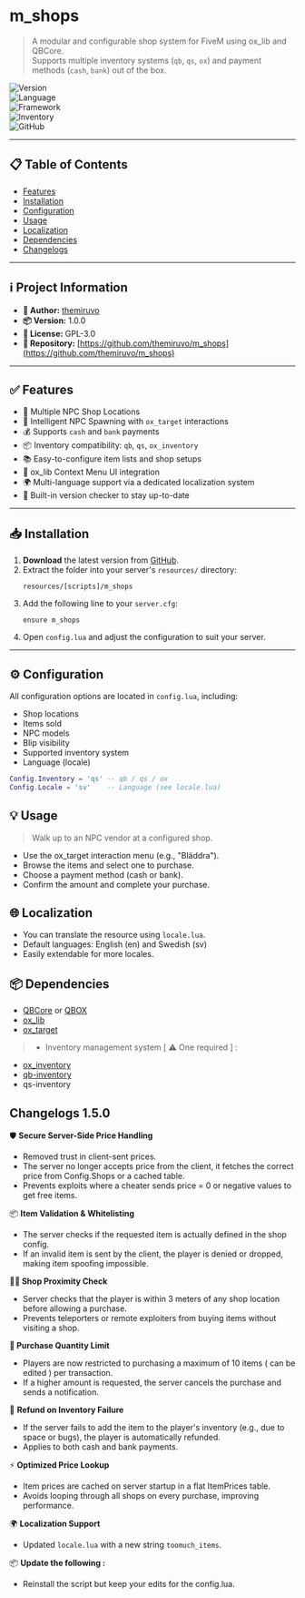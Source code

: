 # m_shops

> A modular and configurable shop system for FiveM using ox_lib and QBCore.  
Supports multiple inventory systems (`qb`, `qs`, `ox`) and payment methods (`cash`, `bank`) out of the box.

![Version](https://img.shields.io/badge/version-1.0.0-blue)  
![Language](https://img.shields.io/badge/language-Lua-yellow)  
![Framework](https://img.shields.io/badge/framework-QBCore-orange)  
![Inventory](https://img.shields.io/badge/inventory-qb%20%7C%20qs%20%7C%20ox-9cf)  
![GitHub](https://img.shields.io/badge/GitHub-themiruvo/m_shops-black?logo=github)

---

## 📋 Table of Contents

- [Features](#features)
- [Installation](#installation)
- [Configuration](#configuration)
- [Usage](#usage)
- [Localization](#localization)
- [Dependencies](#dependencies)
- [Changelogs](#changelogs)

---

## ℹ️ Project Information

- **👤 Author:** [themiruvo](https://github.com/themiruvo)
- **📦 Version:** 1.0.0
- **📄 License:** GPL-3.0
- **📂 Repository:** [https://github.com/themiruvo/m_shops](https://github.com/themiruvo/m_shops)

---

## ✅ Features

- 🛒 Multiple NPC Shop Locations
- 🧠 Intelligent NPC Spawning with `ox_target` interactions
- 💰 Supports `cash` and `bank` payments
- 📦 Inventory compatibility: `qb`, `qs`, `ox_inventory`
- 📚 Easy-to-configure item lists and shop setups
- 🧩 ox_lib Context Menu UI integration
- 🌍 Multi-language support via a dedicated localization system
- 🔁 Built-in version checker to stay up-to-date

---

## 📥 Installation

1. **Download** the latest version from [GitHub](https://github.com/themiruvo/m_shops).
2. Extract the folder into your server's `resources/` directory:
    ```
    resources/[scripts]/m_shops
    ```
3. Add the following line to your `server.cfg`:
    ```
    ensure m_shops
    ```
4. Open `config.lua` and adjust the configuration to suit your server.

---

## ⚙️ Configuration

All configuration options are located in `config.lua`, including:

- Shop locations
- Items sold
- NPC models
- Blip visibility
- Supported inventory system
- Language (locale)

```lua
Config.Inventory = 'qs' -- qb / qs / ox
Config.Locale = 'sv'    -- Language (see locale.lua)
```
## 💡 Usage
> Walk up to an NPC vendor at a configured shop.

- Use the ox_target interaction menu (e.g., "Bläddra").
- Browse the items and select one to purchase.
- Choose a payment method (cash or bank).
- Confirm the amount and complete your purchase.

## 🌐 Localization
- You can translate the resource using `locale.lua`.
- Default languages: English (en) and Swedish (sv)
- Easily extendable for more locales.

## 📦 Dependencies
- [QBCore](https://github.com/qbcore-framework/qb-core) or [QBOX](https://github.com/Qbox-project/qbx_core) 
- [ox_lib](https://github.com/communityox/ox_lib)
- [ox_target](https://github.com/CommunityOx/ox_target)
> - Inventory management system [ ⚠️ One required ] :

* [ox_inventory](https://github.com/CommunityOx/ox_inventory)
* [qb-inventory](https://github.com/qbcore-framework/qb-inventory)
* qs-inventory

## Changelogs 1.5.0

🛡️ **Secure Server-Side Price Handling**
- Removed trust in client-sent prices.
- The server no longer accepts price from the client, it fetches the correct price from Config.Shops or a cached table.
- Prevents exploits where a cheater sends price = 0 or negative values to get free items.

📦 **Item Validation & Whitelisting**
- The server checks if the requested item is actually defined in the shop config.
- If an invalid item is sent by the client, the player is denied or dropped, making item spoofing impossible.

**🧍‍♂️ Shop Proximity Check**
- Server checks that the player is within 3 meters of any shop location before allowing a purchase.
- Prevents teleporters or remote exploiters from buying items without visiting a shop.

**🔢 Purchase Quantity Limit**
- Players are now restricted to purchasing a maximum of 10 items ( can be edited ) per transaction.
- If a higher amount is requested, the server cancels the purchase and sends a notification.

🔁 **Refund on Inventory Failure**
- If the server fails to add the item to the player's inventory (e.g., due to space or bugs), the player is automatically refunded.
- Applies to both cash and bank payments.

⚡ **Optimized Price Lookup**
- Item prices are cached on server startup in a flat ItemPrices table.
- Avoids looping through all shops on every purchase, improving performance.

🌍 **Localization Support**
- Updated `locale.lua` with a new string `toomuch_items`.


📦 **Update the following :**
- Reinstall the script but keep your edits for the config.lua.

